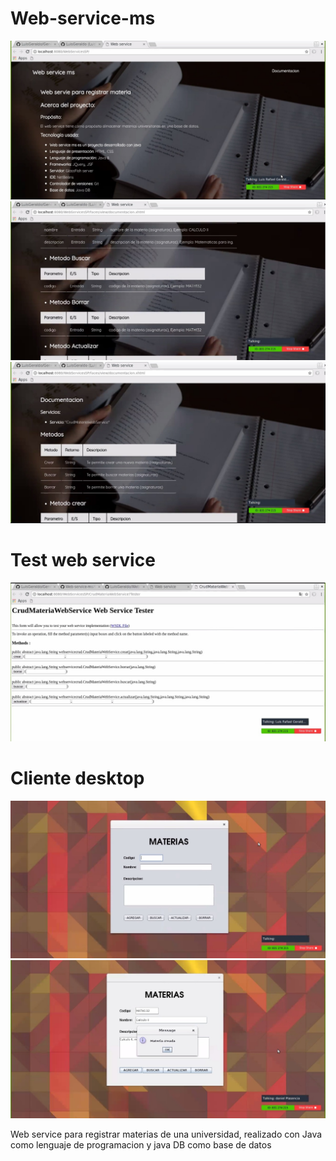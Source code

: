 # Web-service-ms

<img src="/screeshot_webservicems/screenshot (1).jpeg" alt="Pantalla del web service"/>
<img src="/screeshot_webservicems/screenshot (2).jpeg" alt="Pantalla del web service"/>
<img src="/screeshot_webservicems/screenshot (3).jpeg" alt="Pantalla del web service"/>

<h1>Test web service</h1>
<img src="/screeshot_webservicems/screenshot (4).jpeg" alt="Pantalla del web service"/>

<h1>Cliente desktop</h1>
<img src="/screeshot_webservicems/screenshot (5).jpeg" alt="Pantalla del web service"/>
<img src="/screeshot_webservicems/screenshot (6).jpeg" alt="Pantalla del web service"/>

Web service para registrar materias de una universidad, realizado con Java como lenguaje de programacion y java DB como base de datos

